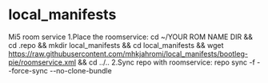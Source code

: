 # local_manifests
Mi5 room service
1.Place the roomservice: cd ~/YOUR ROM NAME DIR && cd .repo && mkdir local_manifests && cd local_manifests && wget https://raw.githubusercontent.com/mhkjahromi/local_manifests/bootleg-pie/roomservice.xml && cd ../..
2.Sync repo with roomservice: repo sync -f --force-sync --no-clone-bundle
